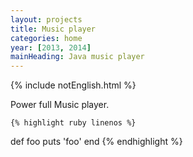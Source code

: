 ```yaml
---
layout: projects
title: Music player
categories: home
year: [2013, 2014]
mainHeading: Java music player
---
```


{% include notEnglish.html %}

Power full Music player.

	{% highlight ruby linenos %}
def foo
  puts 'foo'
end
	{% endhighlight %}